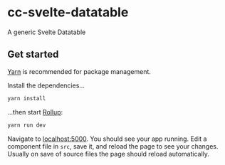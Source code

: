 # cc-svelte-datatable
A generic Svelte Datatable

## Get started

[Yarn](https://yarnpkg.com/) is recommended for package management.

Install the dependencies...

```bash
yarn install
```

...then start [Rollup](https://rollupjs.org):

```bash
yarn run dev
```

Navigate to [localhost:5000](http://localhost:5000). You should see your app running. Edit a component file in `src`, save it, and reload the page to see your changes.
Usually on save of source files the page should reload automatically.
